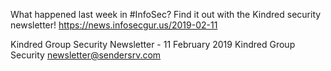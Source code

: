 What happened last week in #InfoSec? Find it out with the Kindred security newsletter!
https://news.infosecgur.us/2019-02-11

Kindred Group Security Newsletter - 11 February 2019
Kindred Group Security
newsletter@sendersrv.com
